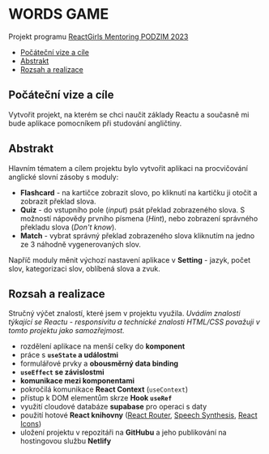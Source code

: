 # WORDS GAME

Projekt programu [ReactGirls Mentoring PODZIM 2023](https://reactgirls.com/mentoring)

- [Počáteční vize a cíle](#Pocatecni-vize-a-cile)
- [Abstrakt](#Abstrakt)
- [Rozsah a realizace](#Rozsah-a-realizace)


## Počáteční vize a cíle  
Vytvořit projekt, na kterém se chci naučit základy Reactu a současně mi bude aplikace pomocníkem při studování angličtiny.


## Abstrakt  
Hlavním tématem a cílem projektu bylo vytvořit aplikaci na procvičování anglické slovní zásoby s moduly:  
- **Flashcard** - na kartičce zobrazit slovo, po kliknutí na kartičku ji otočit a zobrazit překlad slova.
- **Quiz** - do vstupního pole (*input*) psát překlad zobrazeného slova. S možností nápovědy prvního písmena (*Hint*), nebo zobrazení správného překladu slova (*Don't know*).
- **Match** - vybrat správný překlad zobrazeného slova kliknutím na jedno ze 3 náhodně vygenerovaných slov.

Napříč moduly měnit výchozí nastavení aplikace v **Setting** - jazyk, počet slov, kategorizaci slov, oblíbená slova a zvuk.


## Rozsah a realizace
Stručný výčet znalostí, které jsem v projektu využila. *Uvádím znalosti týkající se Reactu - responsivitu a technické znalosti HTML/CSS považuji v tomto projektu jako samozřejmost.*
- rozdělení aplikace na menší celky do **komponent**
- práce s **`useState` a událostmi**
- formulářové prvky a **obousměrný data binding**
- **`useEffect` se závislostmi**
- **komunikace mezi komponentami**
- pokročilá komunikace **React Context** (`useContext`)
- přístup k DOM elementům skrze **Hook `useRef`**
- využití cloudové databáze **supabase** pro operaci s daty
- použití hotové **React knihovny** ([React Router](https://reactrouter.com/en/main), [Speech Synthesis](https://github.com/MikeyParton/react-speech-kit), [React Icons](https://react-icons.github.io/react-icons/))
- uložení projektu v repozitáři na **GitHubu** a jeho publikování na hostingovou službu **Netlify**